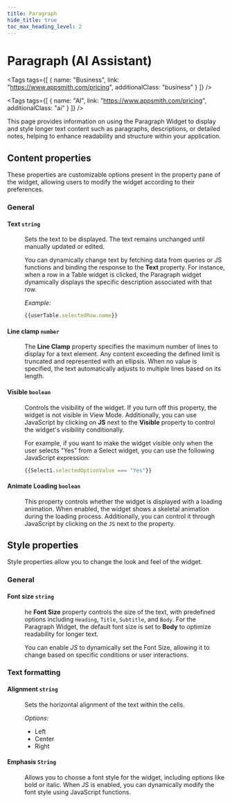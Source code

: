 ```yaml
---
title: Paragraph
hide_title: true
toc_max_heading_level: 2
---
```

<!-- vale off -->

<div className="tag-wrapper">
 <h1>Paragraph (AI Assistant)</h1>

<Tags
tags={[
{ name: "Business", link: "https://www.appsmith.com/pricing", additionalClass: "business" }
]}
/>

<Tags
tags={[
{ name: "AI", link: "https://www.appsmith.com/pricing", additionalClass: "ai" }
]}
/>

</div>

<!-- vale on -->

This page provides information on using the Paragraph Widget to display and style longer text content such as paragraphs, descriptions, or detailed notes, helping to enhance readability and structure within your application.

 <ZoomImage
    src="/img/paragraph-widget.png" 
    alt=""
    caption=""
  /> 

## Content properties

These properties are customizable options present in the property pane of the widget, allowing users to modify the widget according to their preferences.

### General

#### Text `string`

<dd>

Sets the text to be displayed. The text remains unchanged until manually updated or edited.

You can dynamically change text by fetching data from queries or JS functions and binding the response to the **Text** property.  For instance, when a row in a Table widget is clicked, the Paragraph widget dynamically displays the specific description associated with that row.

*Example:*

```js
{{userTable.selectedRow.name}}
```


</dd>

#### Line clamp `number`

<dd>

The **Line Clamp** property specifies the maximum number of lines to display for a text element. Any content exceeding the defined limit is truncated and represented with an ellipsis. When no value is specified, the text automatically adjusts to multiple lines based on its length. 

</dd>

#### Visible `boolean`

<dd>

Controls the visibility of the widget. If you turn off this property, the widget is not visible in View Mode. Additionally, you can use JavaScript by clicking on **JS** next to the **Visible** property to control the widget's visibility conditionally.

For example, if you want to make the widget visible only when the user selects "Yes" from a Select widget, you can use the following JavaScript expression: 
```js
{{Select1.selectedOptionValue === "Yes"}}
```

</dd>

#### Animate Loading `boolean`


<dd>

This property controls whether the widget is displayed with a loading animation. When enabled, the widget shows a skeletal animation during the loading process. Additionally, you can control it through JavaScript by clicking on the <code>JS</code> next to the property.

</dd>

## Style properties

Style properties allow you to change the look and feel of the widget.

### General

#### Font size `string`

<dd>

he **Font Size** property controls the size of the text, with predefined options including `Heading`, `Title`, `Subtitle`, and `Body`. For the Paragraph Widget, the default font size is set to **Body** to optimize readability for longer text.

You can enable *JS* to dynamically set the Font Size, allowing it to change based on specific conditions or user interactions.


</dd>


### Text formatting


#### Alignment `string`

<dd>

Sets the horizontal alignment of the text within the cells.

*Options*:
* Left
* Center
* Right

</dd>

#### Emphasis `String`

<dd>

Allows you to choose a font style for the widget, including options like bold or italic. When JS is enabled, you can dynamically modify the font style using JavaScript functions.

</dd>
